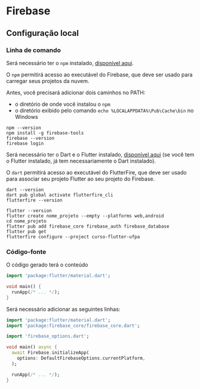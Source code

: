 # Firebase

## Configuração local

### Linha de comando

Será necessário ter o `npm` instalado, [disponível aqui](https://nodejs.org/en/download).

O `npm` permitirá acesso ao executável do Firebase, que deve ser usado para carregar seus projetos da nuvem.

Antes, você precisará adicionar dois caminhos no PATH:

- o diretório de onde você instalou o `npm`
- o diretório exibido pelo comando `echo %LOCALAPPDATA%\Pub\Cache\bin` no Windows

```shell
npm --version
npm install -g firebase-tools
firebase --version
firebase login
```

Será necessário ter o Dart e o Flutter instalado, [disponível aqui](https://docs.flutter.dev/get-started/install)
(se você tem o Flutter instalado, já tem necessariamente o Dart instalado). 

O `dart` permitirá acesso
ao executável do FlutterFire, que deve ser usado para associar seu projeto Flutter ao seu projeto do 
Firebase.

```shell
dart --version
dart pub global activate flutterfire_cli
flutterfire --version
```


```shell
flutter --version
flutter create nome_projeto --empty --platforms web,android
cd nome_projeto
flutter pub add firebase_core firebase_auth firebase_database
flutter pub get
flutterfire configure --project curso-flutter-ufpa
```

### Código-fonte

O código gerado terá o conteúdo

```dart
import 'package:flutter/material.dart';

void main() {
  runApp(/* ... */);
}
```

Será necessário adicionar as seguintes linhas:

```dart
import 'package:flutter/material.dart';
import 'package:firebase_core/firebase_core.dart';

import 'firebase_options.dart';

void main() async {
  await Firebase.initializeApp(
    options: DefaultFirebaseOptions.currentPlatform,    
  );

  runApp(/* ... */);
}
```
